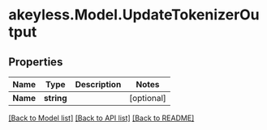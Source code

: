 # akeyless.Model.UpdateTokenizerOutput

## Properties

Name | Type | Description | Notes
------------ | ------------- | ------------- | -------------
**Name** | **string** |  | [optional] 

[[Back to Model list]](../README.md#documentation-for-models) [[Back to API list]](../README.md#documentation-for-api-endpoints) [[Back to README]](../README.md)

